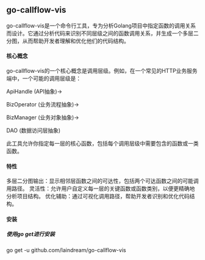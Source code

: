 ## go-callflow-vis

go-callflow-vis是一个命令行工具，专为分析Golang项目中指定函数的调用关系而设计。它通过分析代码来识别不同层级之间的函数调用关系，并生成一个多层二分图，从而帮助开发者理解和优化他们的代码结构。

#### 核心概念

go-callflow-vis的一个核心概念是调用层级。例如，在一个常见的HTTP业务服务端中，一个可能的调用层级是：

ApiHandle (API抽象)->

BizOperator (业务流程抽象)->

BizManager (业务对象抽象)->

DAO (数据访问层抽象)

此工具允许你指定每一层的核心函数，包括每个调用层级中需要包含的函数或一类函数。

#### 特性

多层二分图输出：显示相邻层函数之间的可达性，包括两个可达函数之间的可能调用路径。
灵活性：允许用户自定义每一层的关键函数或函数类别，以便更精确地分析项目结构。
优化辅助：通过可视化调用路径，帮助开发者识别和优化代码结构。

#### 安装

##### 使用go get进行安装

go get -u github.com/laindream/go-callflow-vis
